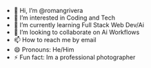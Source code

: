 - 👋 Hi, I’m @romangrivera
- 👀 I’m interested in Coding and Tech
- 🌱 I’m currently learning Full Stack Web Dev/Ai
- 💞️ I’m looking to collaborate on Ai Workflows
- 📫 How to reach me by email
- 😄 Pronouns: He/Him
- ⚡ Fun fact: Im a professional photographer

<!---
romangrivera/romangrivera is a ✨ special ✨ repository because its `README.md` (this file) appears on your GitHub profile.
You can click the Preview link to take a look at your changes.
--->
